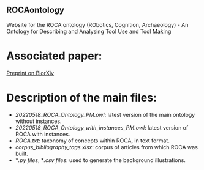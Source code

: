 ## ROCAontology
Website for the ROCA ontology (RObotics, Cognition, Archaeology) - An Ontology for Describing and Analysing Tool Use and Tool Making

# Associated paper: 
[Preprint on BiorXiv](https://www.biorxiv.org/content/10.1101/2022.09.29.510031v1)

# Description of the main files:
- *20220518_ROCA_Ontology_PM.owl*: latest version of the main ontology without instances.
- *20220518_ROCA_Ontology_with_instances_PM.owl*: latest version of ROCA with instances. 
- *ROCA.txt*: taxonomy of concepts within ROCA, in text format.
- *corpus_bibliography_tags.xlsx*: corpus of articles from which ROCA was built.
- **.py files*, **.csv files*: used to generate the background illustrations. 
